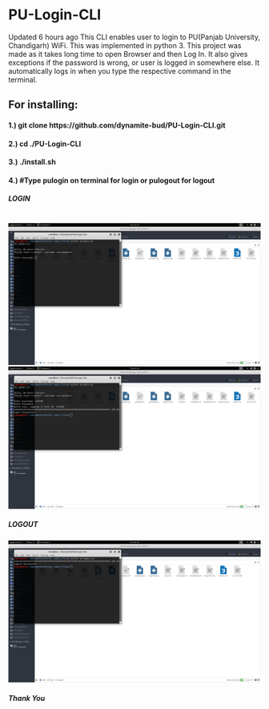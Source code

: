 # PU-Login-CLI
  Updated 6 hours ago This CLI enables user to login to PU(Panjab University, Chandigarh) WiFi. This was implemented in python 3. This project was made as it takes long time to open Browser and then Log In.
It also gives exceptions if the password is wrong, or user is logged in somewhere else.
It automatically logs in when you type the respective command in the terminal.


<h2>For installing:</h2>
<h4>1.) git clone https://github.com/dynamite-bud/PU-Login-CLI.git</h4>
<h4>2.) cd ./PU-Login-CLI</h4>
<h4>3.) ./install.sh</h4>
<h4>4.) #Type pulogin on terminal for login or pulogout for logout</h4>

<h5>LOGIN</h5><br>
<img alt="PULOGIN" src="https://github.com/dynamite-bud/PU-Login-CLI/blob/master/SShots/Screenshot%20from%202019-05-30%2002-19-40.png?raw=true"><br>
<img alt="PULOGIN_SUCCESS" src="https://github.com/dynamite-bud/PU-Login-CLI/blob/master/SShots/Screenshot%20from%202019-05-30%2002-19-57.png?raw=true">
<h5>LOGOUT</h5>
<img alt="PULOGOUT" src="https://github.com/dynamite-bud/PU-Login-CLI/blob/master/SShots/Screenshot%20from%202019-05-30%2002-19-11.png?raw=true">
<h5>Thank You</h5>
